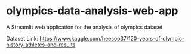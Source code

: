 # olympics-data-analysis-web-app

A Streamlit web application for the analysis of olympics dataset

Dataset Link: https://www.kaggle.com/heesoo37/120-years-of-olympic-history-athletes-and-results
